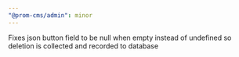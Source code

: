 ```yaml
---
"@prom-cms/admin": minor
---
```


Fixes json button field to be null when empty instead of undefined so deletion is collected and recorded to database
